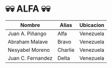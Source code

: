# 💀💀 ALFA 💀💀
| Nombre  | Alias | Ubicacion |
| ------------- | ------------- | ------------- |
| Juan A. Piñango  | Alfa  | Venezuela |
| Abraham Malave | Bravo  | Venezuela |
| Nesyabel Moreno | Charlie  | Venezuela |
| Juan C. Fernandez | Delta | Venezuela |

